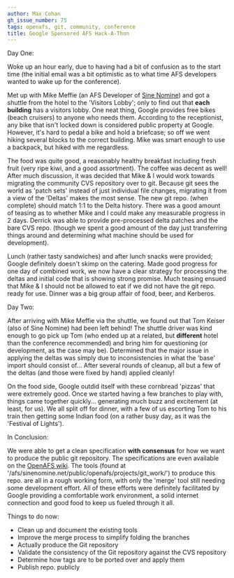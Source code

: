```yaml
---
author: Max Cohan
gh_issue_number: 75
tags: openafs, git, community, conference
title: Google Sponsored AFS Hack-A-Thon
---
```


Day One:

Woke up an hour early, due to having had a bit of confusion as to the start time (the initial email was a bit optimistic as to what time AFS developers wanted to wake up for the conference).

Met up with Mike Meffie (an AFS Developer of [Sine Nomine](http://www.sinenomine.net/)) and got a shuttle from the hotel to the 'Visitors Lobby'; only to find out that **each building** has a visitors lobby. One neat thing, Google provides free bikes (beach cruisers) to anyone who needs them. According to the receptionist, any bike that isn't locked down is considered public property at Google. However, it's hard to pedal a bike and hold a briefcase; so off we went hiking several blocks to the correct building. Mike was smart enough to use a backpack, but hiked with me regardless.

The food was quite good, a reasonably healthy breakfast including fresh fruit (very ripe kiwi, and a good assortment). The coffee was decent as well! After much discussion, it was decided that Mike & I would work towards migrating the community CVS repository over to git. Because git sees the world as 'patch sets' instead of just individual file changes, migrating it from a view of the 'Deltas' makes the most sense. The new git repo. (when complete) should match 1:1 to the Delta history. There was a good amount of teasing as to whether Mike and I could make any measurable progress in 2 days. Derrick was able to provide pre-processed delta patches and the bare CVS repo. (though we spent a good amount of the day just transferring things around and determining what machine should be used for development).

Lunch (rather tasty sandwiches) and after lunch snacks were provided; Google definitely doesn't skimp on the catering. Made good progress for one day of combined work, we now have a clear strategy for processing the deltas and initial code that is showing strong promise. Much teasing ensued that Mike & I should not be allowed to eat if we did not have the git repo. ready for use. Dinner was a big group affair of food, beer, and Kerberos.

Day Two:

After arriving with Mike Meffie via the shuttle, we found out that Tom Keiser (also of Sine Nomine) had been left behind! The shuttle driver was kind enough to go pick up Tom (who ended up at a related, but **different** hotel than the conference recommended) and bring him for questioning (or development, as the case may be). Determined that the major issue in applying the deltas was simply due to inconsistencies in what the 'base' import should consist of... After several rounds of cleanup, all but a few of the deltas (and those were fixed by hand) applied cleanly!

On the food side, Google outdid itself with these cornbread 'pizzas' that were extremely good.  Once we started having a few branches to play with, things came together quickly... generating much buzz and excitement (at least, for us). We all split off for dinner, with a few of us escorting Tom to his train then getting some Indian food (on a rather busy day, as it was the 'Festival of Lights').

In Conclusion:

We were able to get a clean specification **with consensus** for how we want to produce the public git repository.  The specifications are even available on the [OpenAFS wiki](http://www.dementia.org/twiki/bin/view/AFSLore/OpenAFSCVSToGitConversion). The tools (found at  '/afs/sinenomine.net/public/openafs/projects/git_work/') to produce this repo. are all in a rough working form, with only the 'merge' tool still needing some development effort. All of these efforts were definitely facilitated by Google providing a comfortable work environment, a solid internet connection and good food to keep us fueled through it all.

Things to do now:

- Clean up and document the existing tools
- Improve the merge process to simplify folding the branches
- Actually produce the Git repository
- Validate the consistency of the Git repository against the CVS repository
- Determine how tags are to be ported over and apply them
- Publish repo. publicly
